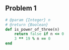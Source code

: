 ## Problem 1

```ruby
# @param {Integer} n
# @return {Boolean}
def is_power_of_three(n)
    return false if n <= 0 
    3 ** 19 % n == 0
end
```
